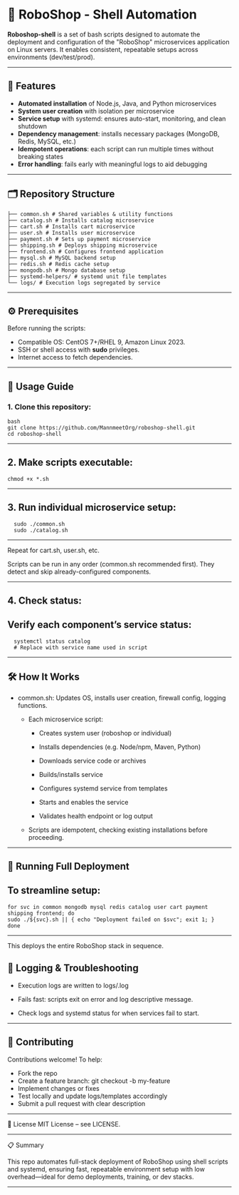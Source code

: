 # 🛒 RoboShop - Shell Automation

**Roboshop-shell** is a set of bash scripts designed to automate the deployment and configuration of the "RoboShop" microservices application on Linux servers. It enables consistent, repeatable setups across environments (dev/test/prod).

---

## 🚀 Features

- **Automated installation** of Node.js, Java, and Python microservices
- **System user creation** with isolation per microservice
- **Service setup** with systemd: ensures auto-start, monitoring, and clean shutdown
- **Dependency management**: installs necessary packages (MongoDB, Redis, MySQL, etc.)
- **Idempotent operations**: each script can run multiple times without breaking states
- **Error handling**: fails early with meaningful logs to aid debugging

---

## 🗂️ Repository Structure

```
├── common.sh # Shared variables & utility functions
├── catalog.sh # Installs catalog microservice
├── cart.sh # Installs cart microservice
├── user.sh # Installs user microservice
├── payment.sh # Sets up payment microservice
├── shipping.sh # Deploys shipping microservice
├── frontend.sh # Configures frontend application
├── mysql.sh # MySQL backend setup
├── redis.sh # Redis cache setup
├── mongodb.sh # Mongo database setup
├── systemd-helpers/ # systemd unit file templates
└── logs/ # Execution logs segregated by service
```
---

## ⚙️ Prerequisites

Before running the scripts:

- Compatible OS: CentOS 7+/RHEL 9, Amazon Linux 2023.
- SSH or shell access with **sudo** privileges.
- Internet access to fetch dependencies.

---

## 🧩 Usage Guide

### 1. Clone this repository:
```
bash
git clone https://github.com/MannmeetOrg/roboshop-shell.git
cd roboshop-shell
```
---

## 2. Make scripts executable:
```
chmod +x *.sh
```
---
## 3. Run individual microservice setup:

```
  sudo ./common.sh
  sudo ./catalog.sh
```
---

Repeat for cart.sh, user.sh, etc.

Scripts can be run in any order (common.sh recommended first). They detect and skip already-configured components.

---

## 4. Check status:
Verify each component’s service status:
---
```
  systemctl status catalog
  # Replace with service name used in script
```
---

## 🛠️ How It Works

  * common.sh: Updates OS, installs user creation, firewall config, logging functions.
    * Each microservice script:

        - Creates system user (roboshop or individual)
    
        - Installs dependencies (e.g. Node/npm, Maven, Python)
    
        - Downloads service code or archives
    
        - Builds/installs service
    
        - Configures systemd service from templates
    
        - Starts and enables the service
    
        - Validates health endpoint or log output

    * Scripts are idempotent, checking existing installations before proceeding.

---

## 🧪 Running Full Deployment
To streamline setup:
---
``` 
for svc in common mongodb mysql redis catalog user cart payment shipping frontend; do
sudo ./${svc}.sh || { echo "Deployment failed on $svc"; exit 1; }
done
```
---
This deploys the entire RoboShop stack in sequence.


## 📄 Logging & Troubleshooting

- Execution logs are written to logs/<service>.log

- Fails fast: scripts exit on error and log descriptive message.

- Check logs and systemd status for when services fail to start.

---


## 🤝 Contributing
    
Contributions welcome! To help:
    
- Fork the repo
- Create a feature branch: git checkout -b my-feature
- Implement changes or fixes
- Test locally and update logs/templates accordingly
- Submit a pull request with clear description

---

📜 License
MIT License – see LICENSE.

---

📋 Summary

This repo automates full-stack deployment of RoboShop using shell scripts and systemd, ensuring fast, 
repeatable environment setup with low overhead—ideal for demo deployments, training, or dev stacks.

---